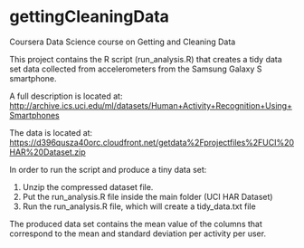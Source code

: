 gettingCleaningData
===================

Coursera Data Science course on Getting and Cleaning Data

This project contains the R script (run_analysis.R) that creates a tidy data set data collected from accelerometers from the Samsung Galaxy S smartphone.

A full description is located at: http://archive.ics.uci.edu/ml/datasets/Human+Activity+Recognition+Using+Smartphones 

The data is located at: https://d396qusza40orc.cloudfront.net/getdata%2Fprojectfiles%2FUCI%20HAR%20Dataset.zip 

In order to run the script and produce a tiny data set:
1. Unzip the compressed dataset file.
2. Put the run_analysis.R file inside the main folder (UCI HAR Dataset)
3. Run the run_analysis.R file, which will create a tidy_data.txt file

The produced data set contains the mean value of the columns that correspond to the mean and standard deviation per activity per user.

